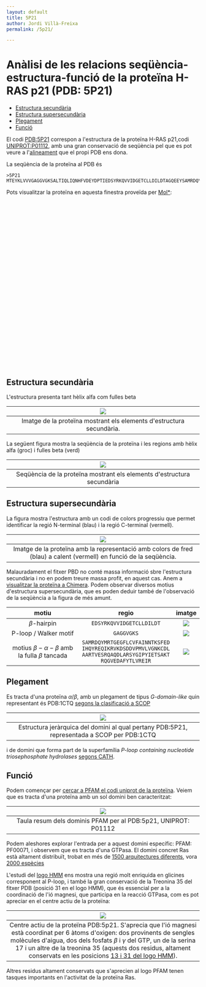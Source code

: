 ```yaml
---
layout: default
title: 5P21
author: Jordi Villà-Freixa
permalink: /5p21/

---
```

 <head>
    <meta charset="utf-8">
    <title>{{ page.title }}</title>
<script src="https://cdn.jsdelivr.net/npm/babel-polyfill/dist/polyfill.min.js"></script>
    <!-- Web component polyfill (only loads what it needs) -->
<script src="https://cdn.jsdelivr.net/npm/@webcomponents/webcomponentsjs/webcomponents-lite.js" charset="utf-8"></script>
    <!-- Required to polyfill modern browsers as code is ES5 for IE... -->
<script src="https://cdn.jsdelivr.net/npm/@webcomponents/webcomponentsjs/custom-elements-es5-adapter.js" charset="utf-8"></script>

<link rel="stylesheet" type="text/css" href="https://www.ebi.ac.uk/pdbe/pdb-component-library/css/pdbe-molstar-1.2.1.css">
<script type="text/javascript" src="https://www.ebi.ac.uk/pdbe/pdb-component-library/js/pdbe-molstar-component-1.2.1.js"></script>
<style>
        #myViewer{
          float:none;
          width:400px;
          height:400px;
          position:relative;
        }
    </style>
  </head>

<h1> Anàlisi de les relacions seqüència-estructura-funció de la proteïna H-RAS p21 (PDB: 5P21)</h1>

- [Estructura secundària](#estructura-secundària)
- [Estructura supersecundària](#estructura-supersecundària)
- [Plegament](#plegament)
- [Funció](#funció)


 El codi [PDB:5P21](https://www.rcsb.org/structure/5p21) correspon a l'estructura de la proteïna H-RAS p21,codi [UNIPROT:P01112](https://www.uniprot.org/uniprot/P01112), amb una gran conservació de seqüència pel que es pot veure a l'[alineament](https://www.rcsb.org/uniprot/P01112) que el propi PDB ens dona.


La seqüència de la proteïna al PDB és

```fasta
>5P21
MTEYKLVVVGAGGVGKSALTIQLIQNHFVDEYDPTIEDSYRKQVVIDGETCLLDILDTAGQEEYSAMRDQYMRTGEGFLCVFAINNTKSFEDIHQYREQIKRVKDSDDVPMVLVGNKCDLAARTVESRQAQDLARSYGIPYIETSAKTRQGVEDAFYTLVREIRQH
```

Pots visualitzar la proteïna en aquesta finestra proveïda per [Mol*](https://molstar.org):

<p>
<div id="myViewer">
<pdbe-molstar id="pdbeMolstarComponent" molecule-id="5p21" hide-controls="true"></pdbe-molstar>
</div>
</p>
<br>  

## Estructura secundària

L'estructura presenta tant hèlix alfa com fulles beta

|![](/docs/figures/5p21_2nd.png)|
|:--:|
|Imatge de la proteïna mostrant els elements d'estructura secundària.|

La següent figura mostra la seqüència de la proteïna i les regions amb hèlix alfa (groc) i fulles beta (verd)

|![](../figures/5p21_seq.png)|
|:--:|
|Seqüència de la proteïna mostrant els elements d'estructura secundària|

## Estructura supersecundària

La figura mostra l'estructura amb un codi de colors progressiu que permet identificar la regió N-terminal (blau) i la regió C-terminal (vermell).

|![](../figures/5p21_rainbow.png)|
|:--:|
|Imatge de la proteïna amb la representació amb colors de fred (blau) a calent (vermell) en funció de la seqüència.|

Malauradament el fitxer PBD no conté massa informació sbre l'estructura secundària i no en podem treure massa profit, en aquest cas. Anem a [visualitzar la proteïna a Chimera](../code/5p21.py). Podem observar diversos motius d'estructura supersecundària, que es poden deduir també de l'observació de la seqüència a la figura de més amunt.

| motiu | regio | imatge |
|:-------:|:-------:|:--------:|
|   $\beta$-hairpin    |   ```EDSYRKQVVIDGETCLLDILDT```    |   ![](../figures/5p21_hairpin.png)     |
|    P-loop / Walker motif  |    ```GAGGVGKS```   |    ![](../figures/5p21_ploop.png)       |
|     motius $\beta-\alpha-\beta$ amb la fulla $\beta$ tancada    |    ```SAMRDQYMRTGEGFLCVFAINNTKSFED```<br>```IHQYREQIKRVKDSDDVPMVLVGNKCDL```<br>```AARTVESRQAQDLARSYGIPYIETSAKT```<br>```RQGVEDAFYTLVREIR``` |    ![](../figures/5p21_betaalphabeta.png)       |

## Plegament

Es tracta d'una proteïna $\alpha/\beta$, amb un plegament de tipus *G-domain-like* quin representant és PDB:1CTQ [segons la clasificació a SCOP](https://scop.mrc-lmb.cam.ac.uk/term/8019404)

|![](../figures/1CTQ_SCOP.png)|
|:--:|
|Estructura jeràrquica del domini al qual pertany PDB:5P21, representada a SCOP per PDB:1CTQ|

i de domini que forma part de la superfamília *P-loop containing nucleotide triosephosphate hydrolases* [segons CATH](http://www.cathdb.info/search?q=5p21).

## Funció

Podem començar per [cercar a PFAM el codi uniprot de la proteïna](http://pfam.xfam.org/protein/P01112). Veiem que es tracta d'una proteïna amb un sol domini ben caracteritzat:

|![](../figures/5p21_pfam1.png)|
|:--:|
|Taula resum dels dominis PFAM per al PDB:5p21, UNIPROT: P01112|

Podem aleshores explorar l'entrada per a aquest domini específic: PFAM: PF00071, i observem que es tracta d'una GTPasa. El domini concret Ras està altament distribuït, trobat en més de [1500 arquitectures diferents](http://pfam.xfam.org/family/PF00071#tabview=tab1), vora [2000 espècies](http://pfam.xfam.org/family/PF00071#tabview=tab7)

L'estudi del [logo HMM](http://pfam.xfam.org/family/ras#tabview=tab4) ens mostra una regió molt enriquida en glicines corresponent al P-loop, i també la gran conservació de la Treonina 35 del fitxer PDB (posició 31 en el logo HMM), que és essencial per a la coordinació de l'ió magnesi, que participa en la reacció GTPasa, com es pot apreciar en el centre actiu de la proteïna:

|![](../figures/5p21_centreactiu.png)|
|:--:|
|Centre actiu de la proteïna PDB:5p21. S'aprecia que l'ió magnesi està coordinat per 6 àtoms d'oxigen: dos provinents de sengles molècules d'aigua, dos dels fosfats $\beta$ i $\gamma$ del GTP, un de la serina 17 i un altre de la treonina 35 (aquests dos residus, altament conservats en les posicions [13 i 31 del logo HMM](http://pfam.xfam.org/family/ras#tabview=tab4)).|

Altres residus altament conservats que s'aprecien al logo PFAM tenen tasques  importants en l'activitat de la proteïna Ras.
